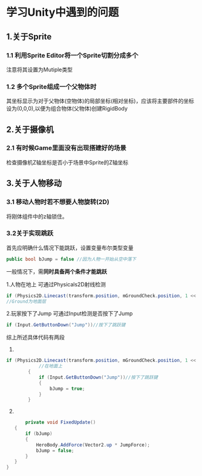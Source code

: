 # 学习Unity中遇到的问题
## 1.关于Sprite
### 1.1 利用Sprite Editor将一个Sprite切割分成多个
注意将其设置为Mutiple类型
### 1.2 多个Sprite组成一个父物体时
其坐标显示为对于父物体(空物体)的局部坐标(相对坐标)，应该将主要部件的坐标设为(0,0,0),以便为组合物体(父物体)创建RigidBody
## 2.关于摄像机
### 2.1 有时候Game里面没有出现搭建好的场景
检查摄像机Z轴坐标是否小于场景中Sprite的Z轴坐标
## 3.关于人物移动
### 3.1 移动人物时若不想要人物旋转(2D)
将刚体组件中的z轴锁住。
### 3.2关于实现跳跃
首先应明确什么情况下能跳跃，设置变量布尔类型变量
```c#
public bool bJump = false //因为人物一开始从空中落下
```
一般情况下，需**同时具备两个条件才能跳跃**

1.人物在地上
可通过Physicals2D射线检测
```c#
if (Physics2D.Linecast(transform.position, mGroundCheck.position, 1 << LayerMask.NameToLayer("Ground")))
//Ground为地面层
```
2.玩家按下了Jump
可通过Input检测是否按下了Jump
```c#
if (Input.GetButtonDown("Jump"))//按下了跳跃键
```
综上所述具体代码有两段

1.
```c#
if (Physics2D.Linecast(transform.position, mGroundCheck.position, 1 << LayerMask.NameToLayer("Ground")))
            //在地面上
        {
            if (Input.GetButtonDown("Jump"))//按下了跳跃键
            {
                bJump = true;
            }
        }
 ```   
 2.
 ```c#
        private void FixedUpdate()
    {
        if (bJump)
        {
            HeroBody.AddForce(Vector2.up * JumpForce);
            bJump = false;
        }
    }
}
```
